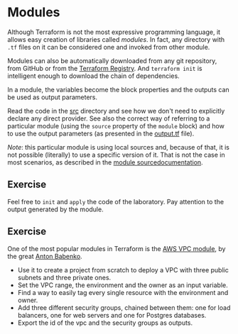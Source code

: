 # Modules

Although Terraform is not the most expressive programming language, it allows easy
creation of libraries called *modules*. In fact, any directory with `.tf` files on
it can be considered one and invoked from other module.

Modules can also be automatically downloaded from any git repository, from GitHub or
from the [Terraform Registry](https://registry.terraform.io/browse/providers). And
`terraform init` is intelligent enough to download the chain of dependencies.

In a module, the variables become the block properties and the outputs can be
used as output parameters.

Read the code in the [src](src/) directory and see how we don't need to explicitly
declare any direct provider. See also the correct way of referring to a particular
module (using the `source` property of the `module` block) and how to use the
output parameters (as presented in the [output.tf](src/outputs.tf) file).

*Note*: this particular module is using local sources and, because of that, it is not
possible (literally) to use a specific version of it. That is not the case in most
scenarios, as described in the [module sourcedocumentation](https://developer.hashicorp.com/terraform/language/modules/sources#selecting-a-revision).

## Exercise

Feel free to `init` and `apply` the code of the laboratory. Pay attention to the output
generated by the module.

## Exercise

One of the most popular modules in Terraform is the [AWS VPC module](https://registry.terraform.io/modules/terraform-aws-modules/vpc/aws/latest),
by the great [Anton Babenko](https://www.youtube.com/@AntonBabenkoLive/videos). 

* Use it to create a project from scratch to deploy a VPC with three public subnets and three private ones.
* Set the VPC range, the environment and the owner as an input variable.
* Find a way to easily tag every single resource with the environment and owner.
* Add three different security groups, chained between them: one for load balancers, one for web servers and one for Postgres databases.
* Export the id of the vpc and the security groups as outputs.
